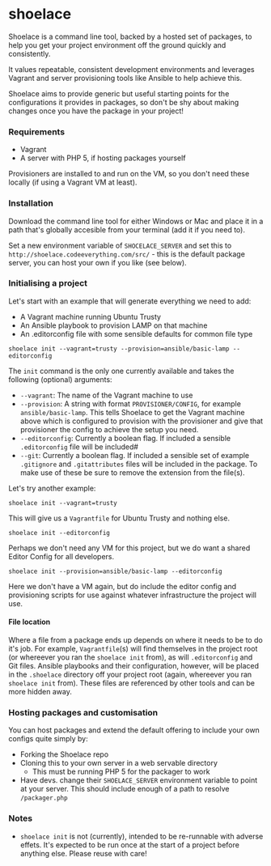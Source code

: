 # shoelace

Shoelace is a command line tool, backed by a hosted set of packages, to help you get your project environment off the ground quickly and consistently.

It values repeatable, consistent development environments and leverages Vagrant and server provisioning tools like Ansible to help achieve this.

Shoelace aims to provide generic but useful starting points for the configurations it provides in packages, so don't be shy about making changes once you have the package in your project!

### Requirements

- Vagrant
- A server with PHP 5, if hosting packages yourself

Provisioners are installed to and run on the VM, so you don't need these locally (if using a Vagrant VM at least).

### Installation

Download the command line tool for either Windows or Mac and place it in a path that's globally accesible from your terminal (add it if you need to).

Set a new environment variable of `SHOCELACE_SERVER` and set this to `http://shoelace.codeeverything.com/src/` - this is the default package server, you can host your own if you like (see below).

### Initialising a project

Let's start with an example that will generate everything we need to add:
- A Vagrant machine running Ubuntu Trusty
- An Ansible playbook to provision LAMP on that machine
- An .editorconfig file with some sensible defaults for common file type

`shoelace init --vagrant=trusty --provision=ansible/basic-lamp --editorconfig`

The `init` command is the only one currently available and takes the following (optional) arguments:
- `--vagrant`: The name of the Vagrant machine to use
- `--provision`: A string with format `PROVISIONER/CONFIG`, for example `ansible/basic-lamp`. This tells Shoelace to get the Vagrant machine above which is configured to provision with the provisioner and give that provisioner the config to achieve the setup you need.
- `--editorconfig`: Currently a boolean flag. If included a sensible `.editorconfig` file will be included#
- `--git`: Currently a boolean flag. If included a sensible set of example `.gitignore` and `.gitattributes` files will be included in the package. To make use of these be sure to remove the extension from the file(s).

Let's try another example:

`shoelace init --vagrant=trusty`

This will give us a `Vagrantfile` for Ubuntu Trusty and nothing else.

`shoelace init --editorconfig`

Perhaps we don't need any VM for this project, but we do want a shared Editor Config for all developers.

`shoelace init --provision=ansible/basic-lamp --editorconfig`

Here we don't have a VM again, but do include the editor config and provisioning scripts for use against whatever infrastructure the project will use.

#### File location

Where a file from a package ends up depends on where it needs to be to do it's job. For example, `Vagrantfile`(s) will find themselves in the project root (or whereever you ran the `shoelace init` from), as will `.editorconfig` and Git files. Ansible playbooks and their configuration, however, will be placed in the `.shoelace` directory off your project root (again, whereever you ran `shoelace init` from). These files are referenced by other tools and can be more hidden away.

### Hosting packages and customisation

You can host packages and extend the default offering to include your own configs quite simply by:
- Forking the Shoelace repo
- Cloning this to your own server in a web servable directory
  - This must be running PHP 5 for the packager to work
- Have devs. change their `SHOELACE_SERVER` environment variable to point at your server. This should include enough of a path to resolve `/packager.php`

### Notes

- `shoelace init` is not (currently), intended to be re-runnable with adverse effets. It's expected to be run once at the start of a project before anything else. Please reuse with care!
